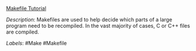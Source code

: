 [Makefile Tutorial](https://makefiletutorial.com/)

*Description*: Makefiles are used to help decide which parts of a large program need to be recompiled. In the vast majority of cases, C or C++ files are compiled.

*Labels*: #Make #Makefile
